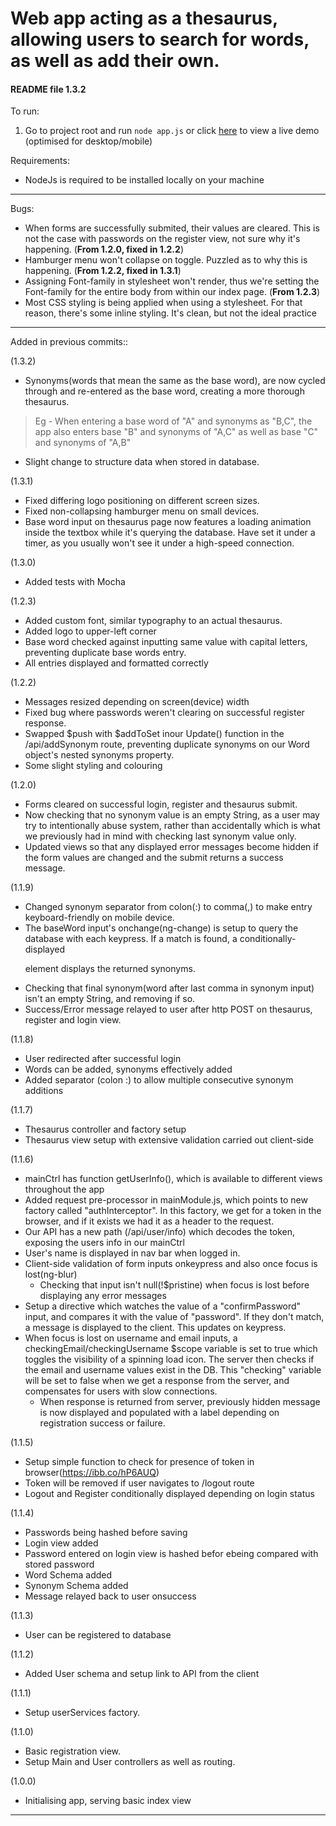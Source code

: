 # Web app acting as a thesaurus, allowing users to search for words, as well as add their own.

#### README file 1.3.2


To run:

1) Go to project root and run 
`node app.js` or click [here](https://thesaurus-app-spa.herokuapp.com/thesaurus/) to view a live demo
(optimised for desktop/mobile)




Requirements:

- NodeJs is required to be installed locally on your machine

---

Bugs:
- When forms are successfully submited, their values are cleared. This is not the case with passwords on the register view, not sure why it's happening. (**From 1.2.0, fixed in 1.2.2**)
- Hamburger menu won't collapse on toggle. Puzzled as to why this is happening. (**From 1.2.2, fixed in 1.3.1**)
- Assigning Font-family in stylesheet won't render, thus we're setting the Font-family for the entire body from within our index page. (**From 1.2.3**)
- Most CSS styling is being applied when using a stylesheet. For that reason, there's some inline styling. It's clean, but not the ideal practice

---

Added in previous commits::

(1.3.2)

- Synonyms(words that mean the same as the base word), are now cycled through and re-entered as the base word, creating a more thorough thesaurus. 

>Eg - When entering a base word of "A" and synonyms as "B,C", the app also enters base "B" and synonyms of "A,C" as well as base "C" and synonyms of "A,B"

- Slight change to structure data when stored in database.

(1.3.1)
- Fixed differing logo positioning on different screen sizes.
- Fixed non-collapsing hamburger menu on small devices.
- Base word input on thesaurus page now features a loading animation inside the textbox while it's querying the database. Have set it under a timer, as you usually won't see it under a high-speed connection.

(1.3.0)
- Added tests with Mocha

(1.2.3)
- Added custom font, similar typography to an actual thesaurus.
- Added logo to upper-left corner
- Base word checked against inputting same value with capital letters, preventing duplicate base words entry.
- All entries displayed and formatted correctly

(1.2.2)
- Messages resized depending on screen(device) width
- Fixed bug where passwords weren't clearing on successful register response.
- Swapped $push with $addToSet inour Update() function in the /api/addSynonym route, preventing duplicate synonyms on our Word object's nested synonyms property.
- Some slight styling and colouring

(1.2.0)
- Forms cleared on successful login, register and thesaurus submit.
- Now checking that no synonym value is an empty String, as a user may try to intentionally abuse system, rather than accidentally which is what we previously had in mind with checking last synonym value only.
- Updated views so that any displayed error messages become hidden if the form values are changed and the submit returns a success message.

(1.1.9)
- Changed synonym separator from colon(:) to comma(,) to make entry keyboard-friendly on mobile device.
- The baseWord input's onchange(ng-change) is setup to query the database with each keypress.
	If a match is found, a conditionally-displayed <p> element displays the returned synonyms.
- Checking that final synonym(word after last comma in synonym input) isn't an empty String, and removing if so.
- Success/Error message relayed to user after http POST on thesaurus, register and login view.


(1.1.8)
- User redirected after successful login
- Words can be added, synonyms effectively added
- Added separator (colon :) to allow multiple consecutive synonym additions

(1.1.7)
- Thesaurus controller and factory setup
- Thesaurus view setup with extensive validation carried out client-side

(1.1.6)
- mainCtrl has function getUserInfo(), which is available to different views throughout the app
- Added request pre-processor in mainModule.js, which points to new factory called "authInterceptor". In this factory, we get for a token in the browser, and if it exists we had it as a header to the request.
- Our API has a new path (/api/user/info) which decodes the token, exposing the users info in our mainCtrl
- User's name is displayed in nav bar when logged in.
- Client-side validation of form inputs onkeypress and also once focus is lost(ng-blur)
	- Checking that input isn't null(!$pristine) when focus is lost before displaying any error messages
- Setup a directive which watches the value of a "confirmPassword" input, and compares it with the value of "password". If they don't match, a message is displayed to the client. This updates on keypress.
- When focus is lost on username and email inputs, a checkingEmail/checkingUsername $scope variable is set to true which toggles the visibility of a spinning load icon. The server then checks if the email and username values exist in the DB. This "checking" variable will be set to false when we get a response from the server, and compensates for users with slow connections.
	- When response is returned from server, previously hidden message is now displayed and populated with a label depending on registration success or failure.

(1.1.5)
- Setup simple function to check for presence of token in browser(https://ibb.co/hP6AUQ)
- Token will be removed if user navigates to /logout route 
- Logout and Register conditionally displayed depending on login status

(1.1.4)
- Passwords being hashed before saving
- Login view added
- Password entered on login view is hashed befor ebeing compared with stored password
- Word Schema added
- Synonym Schema added
- Message relayed back to user onsuccess

(1.1.3)
- User can be registered to database

(1.1.2) 
- Added User schema and setup link to API from the client

(1.1.1) 
- Setup userServices factory.

(1.1.0) 
- Basic registration view.
- Setup Main and User controllers as well as routing.

(1.0.0) 
- Initialising app, serving basic index view

---
